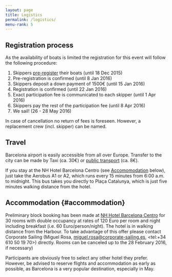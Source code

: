 ```yaml
---
layout: page
title: Logistics
permalink: /logistics/
menu-rank: 5
---
```


## Registration process
As the availability of boats is limited the registration for this event will
follow the following procedure:

1. Skippers [pre-register](/registration) their boats (until 18 Dec 2015)
2. Pre-registration is confirmed (until 8 Jan 2016)
3. Skippers deposit a down payment of 1500€ (until 15 Jan 2016)
4. Registration is confirmed (until 22 Jan 2016)
5. Exact participation fee is communicated to each skipper (until 1 Apr 2016)   
6. Skippers pay the rest of the participation fee (until 8 Apr 2016)
7. We sail! (26 - 28 May 2016)

In case of cancellation no return of fees is foreseen. However, a replacement
crew (incl. skipper) can be named. 

## Travel
Barcelona airport is easily accessible from all over Europe. Transfer to the
city can be made by Taxi (ca. 30€) or [public
transport](http://www.tmb.cat/en/acces-aeroport) (ca. 8€).

If you stay at the NH Hotel Barcelona Centro (see
[Accomomodation](#accommodation) below), just take the Aerobus A1 or A2, which
runs every 15 minutes from 6:00 a.m. to midnight. This bus takes you directly to
Plaça Catalunya, which is just five minutes walking distance from the hotel.

## Accommodation {#accommodation}
Preliminary block booking has been made at [NH Hotel Barcelona
Centro](http://www.nh-hotels.com/hotel/nh-barcelona-centro) for 30 rooms with
double occupancy at rates of 120 Euro per room and night including breakfast
(i.e. 60 Euro/person/night). The hotel is in walking distance from the Harbour.
To take advantage of this offer please contact Corporate Sailing (Miguel Rosa,
<miguel.rosa@corporate-sailing.es>, <tel:+34 610 50 19 70>) directly.
Rooms can be canceled up to the 28 February 2016, if necessary)

Participants are obviously free to select any other hotel they prefer. However,
be advised to reserve flights and accommodation as early as possible, as
Barcelona is a very popular destination, especially in May.
